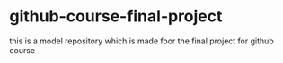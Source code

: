 # github-course-final-project
this is a model repository which is made foor the final project for github course
